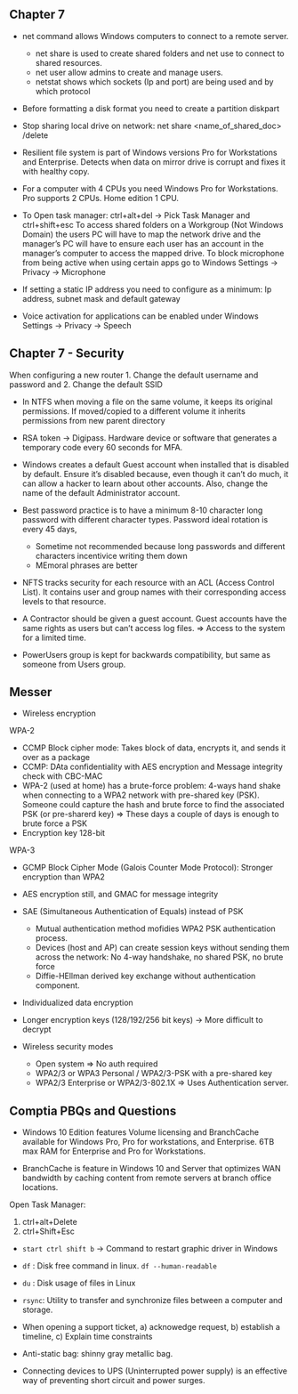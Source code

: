 ## Chapter 7
- net command allows Windows computers to connect to a remote server. 
    - net share is used to create shared folders and net use to connect to shared resources. 
    - net user allow admins to create and manage users. 
    - netstat shows which sockets (Ip and port) are being used and by which protocol
- Before formatting a disk format you need to create a partition diskpart

- Stop sharing local drive on network: net share <name_of_shared_doc> /delete

- Resilient file system is part of Windows versions Pro for Workstations and Enterprise. Detects when data on mirror drive is corrupt and fixes it with healthy copy.

- For a computer with 4 CPUs you need Windows Pro for Workstations. Pro supports 2 CPUs. Home edition 1 CPU.

- To Open task manager: ctrl+alt+del -> Pick Task Manager and ctrl+shift+esc
To access shared folders on a Workgroup (Not Windows Domain) the users PC will have to map the network drive and the manager’s PC will have to ensure each user has an account in the manager’s computer to access the mapped drive.
To block microphone from being active when using certain apps go to Windows Settings -> Privacy -> Microphone 

- If setting a static IP address you need to configure as a minimum: Ip address, subnet mask and default gateway

- Voice activation for applications can be enabled under Windows Settings -> Privacy -> Speech

## Chapter 7 - Security
When configuring a new router 1. Change the default username and password and 2. Change the default SSID

- In NTFS when moving a file on the same volume, it keeps its original permissions. If moved/copied to a different volume it inherits permissions from new parent directory

- RSA token -> Digipass. Hardware device or software that generates a temporary code every 60 seconds for MFA.

- Windows creates a default Guest account when installed that is disabled by default. Ensure it’s disabled because, even though it can’t do much, it can allow a hacker to learn about other accounts. Also, change the name of the default Administrator account.

- Best password practice is to have a minimum 8-10 character long password with different character types. Password ideal rotation is every 45 days,
    - Sometime not recommended because long passwords and different characters incentivice writing them down
    - MEmoral phrases are better
- NFTS tracks security for each resource with an ACL (Access Control List). It contains user and group names with their corresponding access levels to that resource.

- A Contractor should be given a guest account. Guest accounts have the same rights as users but can’t access log files. => Access to the system for a limited time.

- PowerUsers group is kept for backwards compatibility, but same as someone from Users group.

## Messer

- Wireless encryption

WPA-2
- CCMP Block cipher mode: Takes block of data, encrypts it, and sends it over as a package
- CCMP: DAta confidentiality with AES encryption and Message integrity check with CBC-MAC
- WPA-2 (used at home) has a brute-force problem: 4-ways hand shake when connecting to a WPA2 network with pre-shared key (PSK). Someone could capture the hash and brute force to find the associated PSK (or pre-sharerd key) => These days a couple of days is enough to brute force a PSK
- Encryption key 128-bit

WPA-3
- GCMP Block Cipher Mode (Galois Counter Mode Protocol): Stronger encryption than WPA2
- AES encryption still, and GMAC for message integrity
- SAE (Simultaneous Authentication of Equals) instead of PSK
    - Mutual authentication method mofidies WPA2 PSK authentication process.
    - Devices (host and AP) can create session keys without sending them across the network: No 4-way handshake, no shared PSK, no brute force
    - Diffie-HEllman derived key exchange without authentication component.
- Individualized data encryption
- Longer encryption keys (128/192/256 bit keys) -> More difficult to decrypt

-  Wireless security modes
    - Open system => No auth required
    - WPA2/3 or WPA3 Personal / WPA2/3-PSK with a pre-shared key
    - WPA2/3 Enterprise or WPA2/3-802.1X => Uses Authentication server.


## Comptia PBQs and Questions

- Windows 10 Edition features
Volume licensing and BranchCache available for Windows Pro, Pro for workstations, and Enterprise.
6TB max RAM for Enterprise and Pro for Workstations.

- BranchCache is feature in Windows 10 and Server that optimizes WAN bandwidth by caching content from remote servers at branch office locations.

Open Task Manager:
1. ctrl+alt+Delete
2. ctrl+Shift+Esc

- `start ctrl shift b` -> Command to restart graphic driver in Windows

- `df` : Disk free command in linux. `df --human-readable`
- `du` : Disk usage of files in Linux
- `rsync`: Utility to transfer and synchronize files between a computer and storage.

- When opening a support ticket, a) acknowedge request, b) establish a timeline, c) Explain time constraints

- Anti-static bag: shinny gray metallic bag.
- Connecting devices to UPS (Uninterrupted power supply) is an effective way of preventing short circuit and power surges.
